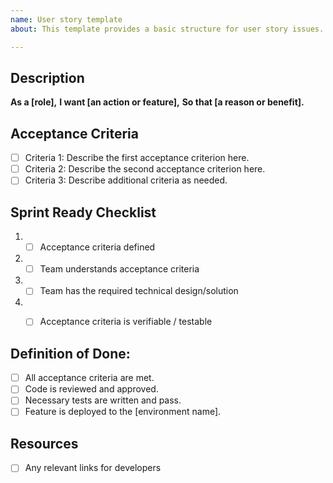```yaml
---
name: User story template
about: This template provides a basic structure for user story issues.

---
```

## Description

**As a [role],**
**I want [an action or feature],**
**So that [a reason or benefit].**

## Acceptance Criteria
- [ ] Criteria 1: Describe the first acceptance criterion here.
- [ ] Criteria 2: Describe the second acceptance criterion here.
- [ ] Criteria 3: Describe additional criteria as needed.

## Sprint Ready Checklist 
1. - [ ] Acceptance criteria defined 
2. - [ ] Team understands acceptance criteria 
3. - [ ] Team has the required technical design/solution
4. - [ ] Acceptance criteria is verifiable / testable 

         
## Definition of Done:
- [ ] All acceptance criteria are met.
- [ ] Code is reviewed and approved.
- [ ] Necessary tests are written and pass.
- [ ] Feature is deployed to the [environment name].

## Resources
- [ ] Any relevant links for developers

